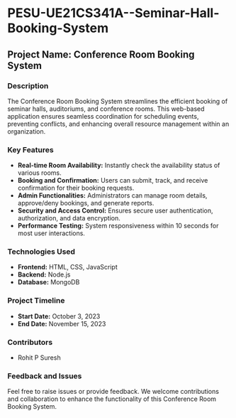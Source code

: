 # PESU-UE21CS341A--Seminar-Hall-Booking-System
## Project Name: Conference Room Booking System

### Description
The Conference Room Booking System streamlines the efficient booking of seminar halls, auditoriums, and conference rooms. This web-based application ensures seamless coordination for scheduling events, preventing conflicts, and enhancing overall resource management within an organization.

### Key Features
- **Real-time Room Availability:** Instantly check the availability status of various rooms.
- **Booking and Confirmation:** Users can submit, track, and receive confirmation for their booking requests.
- **Admin Functionalities:** Administrators can manage room details, approve/deny bookings, and generate reports.
- **Security and Access Control:** Ensures secure user authentication, authorization, and data encryption.
- **Performance Testing:** System responsiveness within 10 seconds for most user interactions.

### Technologies Used
- **Frontend:** HTML, CSS, JavaScript
- **Backend:** Node.js
- **Database:** MongoDB


### Project Timeline
- **Start Date:** October 3, 2023
- **End Date:** November 15, 2023


### Contributors
- Rohit P Suresh


### Feedback and Issues
Feel free to raise issues or provide feedback. We welcome contributions and collaboration to enhance the functionality of this Conference Room Booking System.


